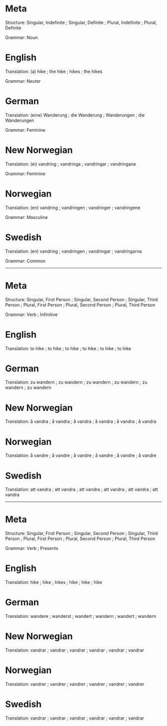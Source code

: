 Meta
====

Structure: Singular, Indefinite ; Singular, Definite ; Plural, Indefinite ; Plural, Definite

Grammar:   Noun



English
=======

Translation: (a) hike ; the hike ; hikes ; the hikes

Grammar:     Neuter



German
======

Translation: (eine) Wanderung ; die Wanderung ; Wanderungen ; die Wanderungen

Grammar:     Feminine



New Norwegian
=============

Translation: (ei) vandring ; vandringa ; vandringar ; vandringane

Grammar:     Feminine



Norwegian
=========

Translation: (en) vandring ; vandringen ; vandringer ; vandringene

Grammar:     Masculine



Swedish
=======

Translation: (en) vandring ; vandringen ; vandringar ; vandringarna

Grammar:     Common



--------------------------------------------------------------------------------

Meta
====

Structure: Singular, First Person ; Singular, Second Person ; Singular, Third Person ;
           Plural, First Person   ; Plural, Second Person   ; Plural, Third Person

Grammar:   Verb ; Infinitive



English
=======

Translation: to hike ; to hike ; to hike ;
             to hike ; to hike ; to hike



German
======

Translation: zu wandern ; zu wandern ; zu wandern ;
             zu wandern ; zu wandern ; zu wandern



New Norwegian
=============

Translation: å vandra ; å vandra ; å vandra ;
             å vandra ; å vandra ; å vandra



Norwegian
=========

Translation: å vandre ; å vandre ; å vandre ;
             å vandre ; å vandre ; å vandre



Swedish
=======

Translation: att vandra ; att vandra ; att vandra ;
             att vandra ; att vandra ; att vandra



--------------------------------------------------------------------------------

Meta
====

Structure: Singular, First Person ; Singular, Second Person ; Singular, Third Person ;
           Plural, First Person   ; Plural, Second Person   ; Plural, Third Person

Grammar:   Verb ; Presents



English
=======

Translation: hike ; hike ; hikes ;
             hike ; hike ; hike



German
======

Translation: wandere ; wanderst ; wandert ;
             wandern ; wandert  ; wandern



New Norwegian
=============

Translation: vandrar ; vandrar ; vandrar ;
             vandrar ; vandrar ; vandrar



Norwegian
=========

Translation: vandrer ; vandrer ; vandrer ;
             vandrer ; vandrer ; vandrer



Swedish
=======

Translation: vandrar ; vandrar ; vandrar ;
             vandrar ; vandrar ; vandrar
